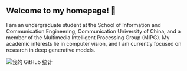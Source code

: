 ## Welcome to my homepage! 👋
I am an undergraduate student at the School of Information and Communication Engineering, Communication University of China, and a member of the Multimedia Intelligent Processing Group (MIPG). My academic interests lie in computer vision, and I am currently focused on research in deep generative models.

![我的 GitHub 统计](https://github-readme-stats.vercel.app/api?username=ai-ze&show_icons=true&theme=catppuccin_latte)
